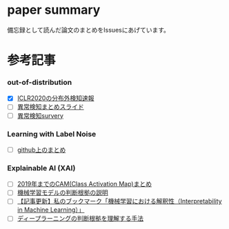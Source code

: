 # paper summary
備忘録として読んだ論文のまとめをIssuesにあげています。

# 参考記事
### out-of-distribution
- [x] [ICLR2020の分布外検知速報](https://www.slideshare.net/DeepLearningJP2016/dliclr2020)
- [ ] [異常検知まとめスライド](https://www.slideshare.net/ssuser9eb780/anomaly-detection-survey)
- [ ] [異常検知survery](https://www.slideshare.net/ssuser9eb780/anomaly-detection-survey-239043099)

### Learning with Label Noise
- [ ] [github上のまとめ](https://github.com/subeeshvasu/Awesome-Learning-with-Label-Noise)

### Explainable AI (XAI)
- [ ] [2019年までのCAM(Class Activation Map)まとめ](https://qiita.com/bukei_student/items/698383a7118f95c12cce)
- [ ] [機械学習モデルの判断根拠の説明](https://www.slideshare.net/SatoshiHara3/ss-126157179)
- [ ] [【記事更新】私のブックマーク「機械学習における解釈性（Interpretability in Machine Learning）」](https://www.ai-gakkai.or.jp/my-bookmark_vol33-no3/)
- [ ] [ディープラーニングの判断根拠を理解する手法](https://qiita.com/icoxfog417/items/8689f943fd1225e24358#34-%E6%A7%98%E3%80%85%E3%81%AA%E5%85%A5%E5%8A%9B%E3%81%8B%E3%82%89%E5%87%BA%E5%8A%9B%E3%81%AE%E5%82%BE%E5%90%91%E3%82%92%E6%8E%A8%E5%AE%9A%E3%81%99%E3%82%8)
